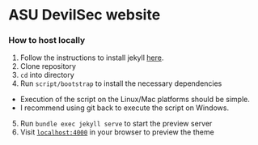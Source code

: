 # ASU DevilSec website

### How to host locally
 
1. Follow the instructions to install jekyll [here](https://jekyllrb.com/docs/installation/). 
2. Clone repository  
3. `cd` into directory
4. Run `script/bootstrap` to install the necessary dependencies 
  * Execution of the script on the Linux/Mac platforms should be simple.
  * I recommend using git back to execute the script on Windows.
5. Run `bundle exec jekyll serve` to start the preview server
6. Visit [`localhost:4000`](http://localhost:4000) in your browser to preview the theme





